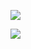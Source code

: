 ![](https://camo.githubusercontent.com/9aac24d0741348f5631be7ee60a7515f82f6d62b7d2064ce08058bb5fffcaca0/68747470733a2f2f692e696d6775722e636f6d2f707942646950382e706e67)

![](https://camo.githubusercontent.com/e98cd378ce8bedb208fa56c4187af26cdf56ceda4e119c3fabfdbc0df6184782/68747470733a2f2f692e696d6775722e636f6d2f67336874476e612e706e67)